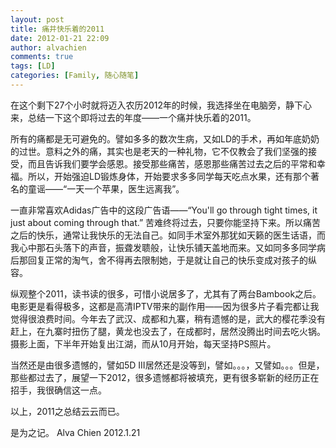 ```yaml
---
layout: post
title: 痛并快乐着的2011
date: 2012-01-21 22:09
author: alvachien
comments: true
tags: [LD]
categories: [Family, 随心随笔]
---
```

在这个剩下27个小时就将迈入农历2012年的时候，我选择坐在电脑旁，静下心来，总结一下这个即将过去的年度——一个痛并快乐着的2011。

所有的痛都是无可避免的。譬如多多的数次生病，又如LD的手术，再如年底奶奶的过世。意料之外的痛，其实也是老天的一种礼物，它不仅教会了我们坚强的接受，而且告诉我们要学会感恩。接受那些痛苦，感恩那些痛苦过去之后的平常和幸福。所以，开始强迫LD锻炼身体，开始要求多多同学每天吃点水果，还有那个著名的童谣——“一天一个苹果，医生远离我”。

一直非常喜欢Adidas广告中的这段广告语——“You'll go through tight times, it just about coming through that.” 苦难终将过去，只要你能坚持下来。所以痛苦之后的快乐，通常让我快乐的无法自己。如同手术室外那犹如天籁的医生话语，而我心中那石头落下的声音，振聋发聩般，让快乐铺天盖地而来。又如同多多同学病后那回复正常的淘气，舍不得再去限制她，于是就让自己的快乐变成对孩子的纵容。

纵观整个2011，读书读的很多，可惜小说居多了，尤其有了两台Bambook之后。电影更是看得极多，这都是高清IPTV带来的副作用——因为很多片子看完都让我觉得很浪费时间。今年去了武汉、成都和九寨，稍有遗憾的是，武大的樱花季没有赶上，在九寨时扭伤了腿，黄龙也没去了，在成都时，居然没腾出时间去吃火锅。摄影上面，下半年开始复出江湖，而从10月开始，每天坚持PS照片。

当然还是由很多遗憾的，譬如5D III居然还是没等到，譬如。。。，又譬如。。。但是，那些都过去了，展望一下2012，很多遗憾都将被填充，更有很多崭新的经历正在招手，我很确信这一点。

以上，2011之总结云云而已。

是为之记。
Alva Chien
2012.1.21
